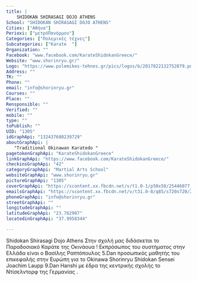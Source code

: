 ```yaml
---
title: |
    SHIDOKAN SHIRASAGI DOJO ATHENS
School: "SHIDOKAN SHIRASAGI DOJO ATHENS"
Cities: ["Αθήνα"]
Perioxi: ["μετρόΠανόρμου"]
Categories: ["Πολεμικές τέχνες"]
Subcategories: ["Karate  "]
Organization: ""
Facebook: "www.facebook.com/KarateShidokanGreece/"
Website: "www.shorinryu.gr/"
Logo: "https://www.polemikes-tehnes.gr/pics/logos/b/2017822132752879.png"
Address: ""
TK: ""
Phone: ""
email: "info@shorinryu.gr"
Courses: ""
Place: ""
Rensponsible: ""
Verified: ""
mobile: ""
type: ""
toPublish: ""
UID: "1305"
idGraphApi: "132437680239729"
aboutGraphApi: | 
   "Traditional Okinawan Karatedo "
pagetokenGraphApi: "KarateShidokanGreece"
linkGraphApi: "https://www.facebook.com/KarateShidokanGreece/"
checkinsGraphApi: "42"
categoryGraphApi: "Martial Arts School"
websiteGraphApi: "www.shorinryu.gr"
pictureGraphApi: "1305"
coverGraphApi: "https://scontent.xx.fbcdn.net/v/t1.0-1/p50x50/25446077_910538079096348_2735548811331260324_n.jpg?oh=f0c310f34671ec6f14284a6f9da4bdad&amp;oe=5B4B535A"
emailsGraphApi: "https://scontent.xx.fbcdn.net/v/t31.0-8/q85/s720x720/26757173_926210594195763_8410445968319954170_o.jpg?oh=f82dc9678ddbe41f3eec9b9907f2067b&amp;oe=5B348A34"
phoneGraphApi: "info@shorinryu.gr"
streetGraphApi: ""
longitudeGraphApi: ""
latitudeGraphApi: "23.762907"
locatedinGraphApi: "37.9958344"

---
```


Shidokan Shirasagi Dojo Athens Στην σχολή μας διδάσκεται το Παραδοσιακό Καράτε της Οκινάουα ! Εκπρόσωπος του συστήματος στην Ελλάδα είναι ο Βασίλης Ραπτόπουλος 5.Dan προσωπικός μαθητής του επικεφαλής στην Ευρώπη για το Okinawa Shorinryu Shidokan Sensei Joachim Laupp 9.Dan Hanshi με έδρα της κεντρικής σχολής το Ντίσελντορφ της Γερμανίας . 

